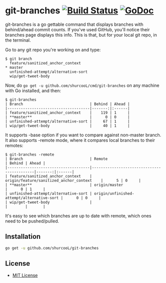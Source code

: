 # git-branches [![Build Status](https://travis-ci.org/shurcooL/git-branches.svg?branch=master)](https://travis-ci.org/shurcooL/git-branches) [![GoDoc](https://godoc.org/github.com/shurcooL/git-branches?status.svg)](https://godoc.org/github.com/shurcooL/git-branches)

git-branches is a go gettable command that displays branches with behind/ahead commit counts. If you've used GitHub, you'll notice their branches page displays this info. This is that, but for your local git repo, in the terminal.

Go to any git repo you're working on and type:

```
$ git branch
  feature/sanitized_anchor_context
* master
  unfinished-attempt/alternative-sort
  wip/get-tweet-body
```

Now, do `go get -u github.com/shurcooL/cmd/git-branches` on any machine with Go installed, and then:

```
$ git-branches
| Branch                              | Behind | Ahead |
|-------------------------------------|-------:|:------|
| feature/sanitized_anchor_context    |    119 | 1     |
| **master**                          |      0 | 0     |
| unfinished-attempt/alternative-sort |     67 | 1     |
| wip/get-tweet-body                  |     40 | 1     |
```

It supports -base option if you want to compare against non-master branch. It also supports -remote mode, where it compares local branches to their remotes:

```
$ git-branches -remote
| Branch                              | Remote                                     | Behind | Ahead |
|-------------------------------------|--------------------------------------------|-------:|:------|
| feature/sanitized_anchor_context    | origin/feature/sanitized_anchor_context    |      5 | 0     |
| **master**                          | origin/master                              |      0 | 1     |
| unfinished-attempt/alternative-sort | origin/unfinished-attempt/alternative-sort |      0 | 0     |
| wip/get-tweet-body                  |                                            |        |       |
```

It's easy to see which branches are up to date with remote, which ones need to be pushed/pulled.

Installation
------------

```bash
go get -u github.com/shurcooL/git-branches
```

License
-------

-	[MIT License](https://opensource.org/licenses/mit-license.php)
